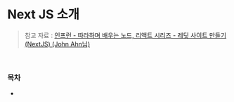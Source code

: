 # Next JS 소개

> 참고 자료 : <a href="https://www.inflearn.com/course/lecture?courseSlug=%EB%94%B0%EB%9D%BC%ED%95%98%EB%8A%94-%EB%A0%88%EB%94%A7&unitId=123111&tab=curriculum">인프런 - 따라하며 배우는 노드, 리액트 시리즈 - 레딧 사이트 만들기(NextJS) (John Ahn님)</a>

<br/>

### 목차

- <a href=""></a>

<br/><br/>

##

